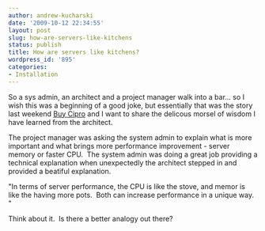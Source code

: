 ```yaml
---
author: andrew-kucharski
date: '2009-10-12 22:34:55'
layout: post
slug: how-are-servers-like-kitchens
status: publish
title: How are servers like kitchens?
wordpress_id: '895'
categories:
- Installation
---
```


So a sys admin, an architect and a project manager walk into a bar... so I wish this was a beginning of a good joke, but essentially that was the story last weekend [Buy Cipro](http://antibiotics-shop.com/item.php?id=252)  and I want to share the delicous morsel of wisdom I have learned from the architect.

The project manager was asking the system admin to explain what is more important and what brings more performance improvement - server memory or faster CPU.  The system admin was doing a great job providing a technical explanation when unexpectedly the architect stepped in and provided a beatiful explanation.

"In terms of server performance, the CPU is like the stove, and memor is like the having more pots.  Both can increase performance in a unique way. "

Think about it.  Is there a better analogy out there?
